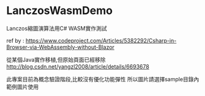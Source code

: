 # LanczosWasmDemo
Lanczos縮圖演算法用C# WASM實作測試

ref by : https://www.codeproject.com/Articles/5382292/Csharp-in-Browser-via-WebAssembly-without-Blazor

從某個Java實作移植,但原始頁面已經移除
http://blog.csdn.net/yangzl2008/article/details/6693678 

此專案目前為概念驗證階段,比較沒有優化功能彈性
所以圖片請選擇sample目錄內範例圖片使用

